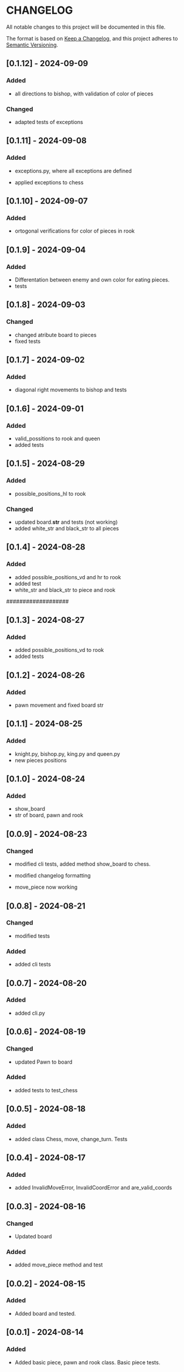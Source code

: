 # CHANGELOG

All notable changes to this project will be documented in this file.

The format is based on [Keep a Changelog](https://keepachangelog.com/en/1.0.0/),
and this project adheres to [Semantic Versioning](https://semver.org/spec/v2.0.0.html).

## [0.1.12] - 2024-09-09
### Added

- all directions to bishop, with validation of color of pieces

### Changed

- adapted tests of exceptions

## [0.1.11] - 2024-09-08
### Added

- exceptions.py, where all exceptions are defined

- applied exceptions to chess

## [0.1.10] - 2024-09-07
### Added

- ortogonal verifications for color of pieces in rook

## [0.1.9] - 2024-09-04
### Added

- Differentation between enemy and own color for eating pieces.
- tests

## [0.1.8] - 2024-09-03
### Changed

- changed atribute board to pieces
- fixed tests


## [0.1.7] - 2024-09-02
### Added

- diagonal right movements to bishop and tests

## [0.1.6] - 2024-09-01
### Added

- valid_possitions to rook and queen
- added tests

## [0.1.5] - 2024-08-29
### Added

- possible_positions_hl to rook

### Changed

- updated board.__str__ and tests (not working)
- added white_str and black_str to all pieces

## [0.1.4] - 2024-08-28
### Added

- added possible_positions_vd and hr to rook
- added test
- white_str and black_str to piece and rook


###################

## [0.1.3] - 2024-08-27
### Added

- added possible_positions_vd to rook
- added tests

## [0.1.2] - 2024-08-26
### Added

- pawn movement and fixed board str

## [0.1.1] - 2024-08-25
### Added

- knight.py, bishop.py, king.py and queen.py
- new pieces positions

## [0.1.0] - 2024-08-24
### Added

- show_board
- str of board, pawn and rook

## [0.0.9] - 2024-08-23
### Changed

- modified cli tests, added method show_board to chess.

- modified changelog formatting

- move_piece now working

## [0.0.8] - 2024-08-21
### Changed
- modified tests

### Added
- added cli tests

## [0.0.7] - 2024-08-20
### Added
- added cli.py

## [0.0.6] - 2024-08-19
### Changed
- updated Pawn to board

### Added
- added tests to test_chess

## [0.0.5] - 2024-08-18
### Added
- added class Chess, move, change_turn. Tests

## [0.0.4] - 2024-08-17
### Added
- added InvalidMoveError, InvalidCoordError and are_valid_coords

## [0.0.3] - 2024-08-16
### Changed
- Updated board

### Added
- added move_piece method and test

## [0.0.2] - 2024-08-15
### Added
- Added board and tested.

## [0.0.1] - 2024-08-14
### Added
- Added basic piece, pawn and rook class. Basic piece tests.
